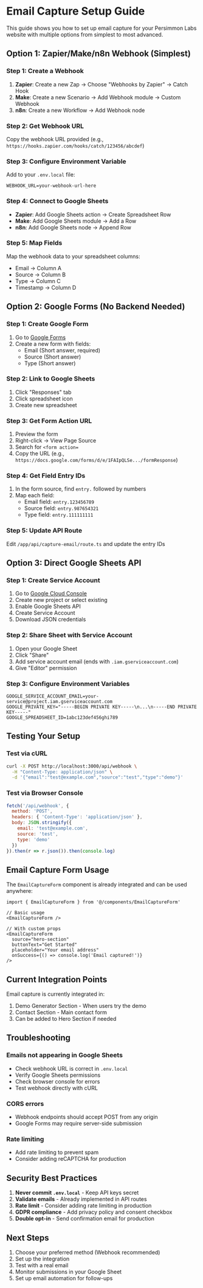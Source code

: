 # Email Capture Setup Guide

This guide shows you how to set up email capture for your Persimmon Labs website with multiple options from simplest to most advanced.

## Option 1: Zapier/Make/n8n Webhook (Simplest)

### Step 1: Create a Webhook
1. **Zapier**: Create a new Zap → Choose "Webhooks by Zapier" → Catch Hook
2. **Make**: Create a new Scenario → Add Webhook module → Custom Webhook
3. **n8n**: Create a new Workflow → Add Webhook node

### Step 2: Get Webhook URL
Copy the webhook URL provided (e.g., `https://hooks.zapier.com/hooks/catch/123456/abcdef`)

### Step 3: Configure Environment Variable
Add to your `.env.local` file:
```
WEBHOOK_URL=your-webhook-url-here
```

### Step 4: Connect to Google Sheets
- **Zapier**: Add Google Sheets action → Create Spreadsheet Row
- **Make**: Add Google Sheets module → Add a Row
- **n8n**: Add Google Sheets node → Append Row

### Step 5: Map Fields
Map the webhook data to your spreadsheet columns:
- Email → Column A
- Source → Column B  
- Type → Column C
- Timestamp → Column D

## Option 2: Google Forms (No Backend Needed)

### Step 1: Create Google Form
1. Go to [Google Forms](https://forms.google.com)
2. Create a new form with fields:
   - Email (Short answer, required)
   - Source (Short answer)
   - Type (Short answer)

### Step 2: Link to Google Sheets
1. Click "Responses" tab
2. Click spreadsheet icon
3. Create new spreadsheet

### Step 3: Get Form Action URL
1. Preview the form
2. Right-click → View Page Source
3. Search for `<form action=`
4. Copy the URL (e.g., `https://docs.google.com/forms/d/e/1FAIpQLSe.../formResponse`)

### Step 4: Get Field Entry IDs
1. In the form source, find `entry.` followed by numbers
2. Map each field:
   - Email field: `entry.123456789`
   - Source field: `entry.987654321`
   - Type field: `entry.111111111`

### Step 5: Update API Route
Edit `/app/api/capture-email/route.ts` and update the entry IDs

## Option 3: Direct Google Sheets API

### Step 1: Create Service Account
1. Go to [Google Cloud Console](https://console.cloud.google.com)
2. Create new project or select existing
3. Enable Google Sheets API
4. Create Service Account
5. Download JSON credentials

### Step 2: Share Sheet with Service Account
1. Open your Google Sheet
2. Click "Share"
3. Add service account email (ends with `.iam.gserviceaccount.com`)
4. Give "Editor" permission

### Step 3: Configure Environment Variables
```env
GOOGLE_SERVICE_ACCOUNT_EMAIL=your-service@project.iam.gserviceaccount.com
GOOGLE_PRIVATE_KEY="-----BEGIN PRIVATE KEY-----\n...\n-----END PRIVATE KEY-----"
GOOGLE_SPREADSHEET_ID=1abc123def456ghi789
```

## Testing Your Setup

### Test via cURL
```bash
curl -X POST http://localhost:3000/api/webhook \
  -H "Content-Type: application/json" \
  -d '{"email":"test@example.com","source":"test","type":"demo"}'
```

### Test via Browser Console
```javascript
fetch('/api/webhook', {
  method: 'POST',
  headers: { 'Content-Type': 'application/json' },
  body: JSON.stringify({
    email: 'test@example.com',
    source: 'test',
    type: 'demo'
  })
}).then(r => r.json()).then(console.log)
```

## Email Capture Form Usage

The `EmailCaptureForm` component is already integrated and can be used anywhere:

```tsx
import { EmailCaptureForm } from '@/components/EmailCaptureForm'

// Basic usage
<EmailCaptureForm />

// With custom props
<EmailCaptureForm
  source="hero-section"
  buttonText="Get Started"
  placeholder="Your email address"
  onSuccess={() => console.log('Email captured!')}
/>
```

## Current Integration Points

Email capture is currently integrated in:
1. Demo Generator Section - When users try the demo
2. Contact Section - Main contact form
3. Can be added to Hero Section if needed

## Troubleshooting

### Emails not appearing in Google Sheets
- Check webhook URL is correct in `.env.local`
- Verify Google Sheets permissions
- Check browser console for errors
- Test webhook directly with cURL

### CORS errors
- Webhook endpoints should accept POST from any origin
- Google Forms may require server-side submission

### Rate limiting
- Add rate limiting to prevent spam
- Consider adding reCAPTCHA for production

## Security Best Practices

1. **Never commit `.env.local`** - Keep API keys secret
2. **Validate emails** - Already implemented in API routes
3. **Rate limit** - Consider adding rate limiting in production
4. **GDPR compliance** - Add privacy policy and consent checkbox
5. **Double opt-in** - Send confirmation email for production

## Next Steps

1. Choose your preferred method (Webhook recommended)
2. Set up the integration
3. Test with a real email
4. Monitor submissions in your Google Sheet
5. Set up email automation for follow-ups